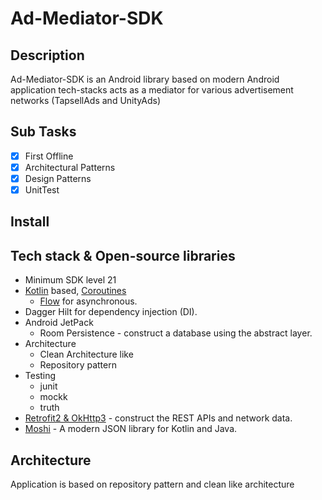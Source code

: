 # Ad-Mediator-SDK

## Description

Ad-Mediator-SDK is an Android library based on modern Android application tech-stacks acts as a
mediator for various advertisement networks (TapsellAds and UnityAds)

## Sub Tasks

- [x] First Offline
- [x] Architectural Patterns
- [x] Design Patterns
- [x] UnitTest

## Install

## Tech stack & Open-source libraries

- Minimum SDK level 21
- [Kotlin](https://kotlinlang.org/)
  based, [Coroutines](https://github.com/Kotlin/kotlinx.coroutines)
  + [Flow](https://kotlin.github.io/kotlinx.coroutines/kotlinx-coroutines-core/kotlinx.coroutines.flow/)
  for asynchronous.
- Dagger Hilt for dependency injection (DI).
- Android JetPack
    - Room Persistence - construct a database using the abstract layer.
- Architecture
    - Clean Architecture like
    - Repository pattern
- Testing
    - junit
    - mockk
    - truth
- [Retrofit2 & OkHttp3](https://github.com/square/retrofit) - construct the REST APIs and network
  data.
- [Moshi](https://github.com/square/moshi/) - A modern JSON library for Kotlin and Java.

## Architecture

Application is based on repository pattern and clean like architecture





